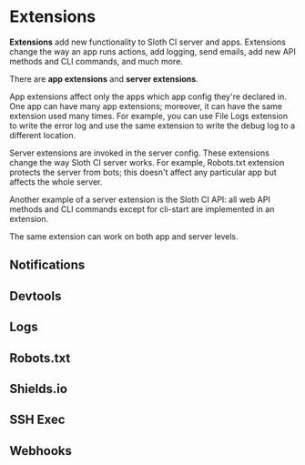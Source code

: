 # Extensions

**Extensions** add new functionality to Sloth CI server and apps. Extensions change the way an app runs actions, add logging, send emails, add new API methods and CLI commands, and much more.

There are **app extensions** and **server extensions**.

App extensions affect only the apps which <link src="app_config.md">app config</link> they're declared in. One app can have many app extensions; moreover, it can have the same extension used many times. For example, you can use File Logs extension to write the error log and use the same extension to write the debug log to a different location.

Server extensions are invoked in the <link src="server_config.md">server config</link>. These extensions change the way Sloth CI server works. For example, Robots.txt extension protects the server from bots; this doesn't affect any particular app but affects the whole server.

Another example of a server extension is the Sloth CI API: all web API methods and CLI commands except for <link src="cli.md" title="start">cli-start</link> are implemented in an extension.

The same extension can work on both app and server levels.


## Notifications

<include repo_url="https://github.com/sloth-ci/sloth-ci-ext-notifications.git" path="README.md" sethead="2" nohead="true"></include>


## Devtools

<include repo_url="https://github.com/sloth-ci/sloth-ci-ext-devtools.git" path="README.md" sethead="2" nohead="true"></include>


## Logs


## Robots.txt


## Shields.io


## SSH Exec


## Webhooks

